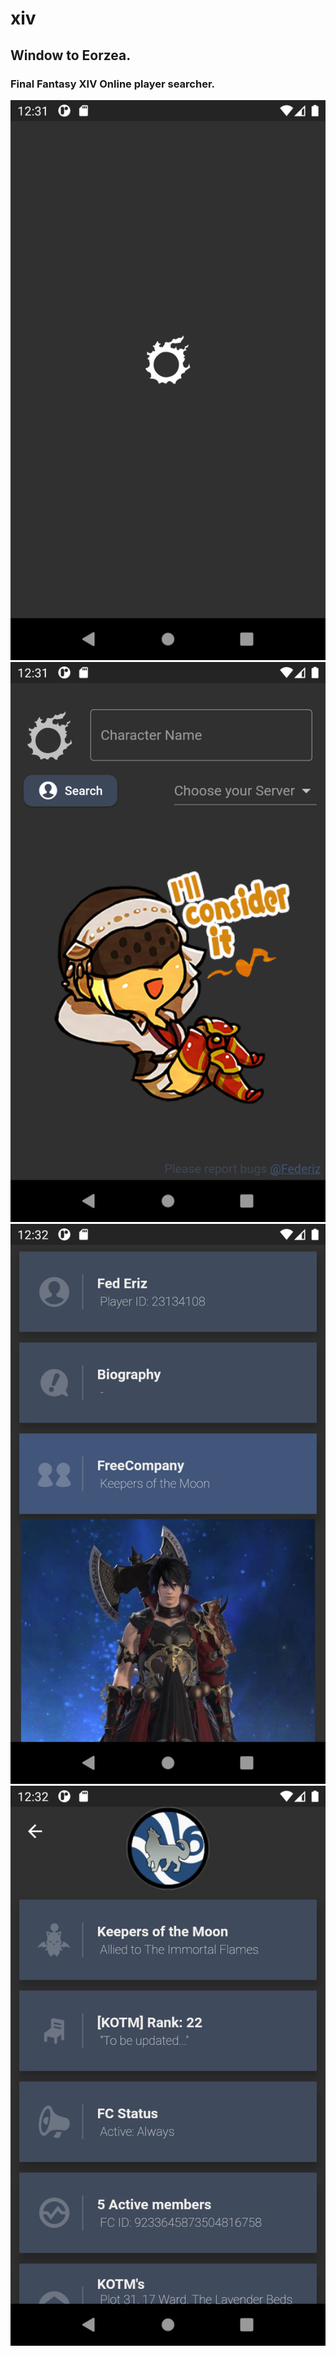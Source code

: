 # xiv

## Window to Eorzea.
### Final Fantasy XIV Online player searcher.

![Demo Image 01](assets/screenshots/T1.png)
![Demo Image 02](assets/screenshots/T2.png)
![Demo Image 03](assets/screenshots/T3.png)
![Demo Image 04](assets/screenshots/T4.png)
